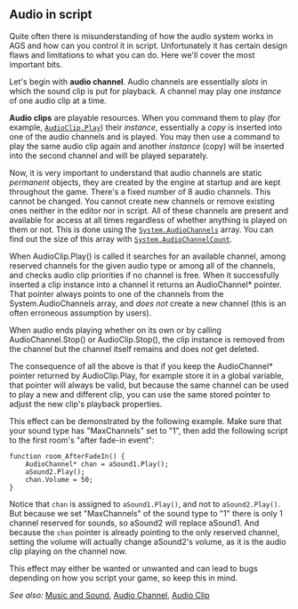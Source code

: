 ## Audio in script

Quite often there is misunderstanding of how the audio system works in AGS and how can you control it in script. Unfortunately it has certain design flaws and limitations to what you can do. Here we'll cover the most important bits.

Let's begin with **audio channel**. Audio channels are essentially *slots* in which the sound clip is put for playback. A channel may play one *instance* of one audio clip at a time.

**Audio clips** are playable resources. When you command them to play (for example, [`AudioClip.Play`](AudioClip#audioclipplay)) their _instance_, essentially a *copy* is inserted into one of the audio channels and is played. You may then use a command to play the same audio clip again and another _instance_ (copy) will be inserted into the second channel and will be played separately.

Now, it is very important to understand that audio channels are static _permanent_ objects, they are created by the engine at startup and are kept throughout the game. There's a fixed number of 8 audio channels. This cannot be changed. You cannot create new channels or remove existing ones neither in the editor nor in script. All of these channels are present and available for access at all times regardless of whether anything is played on them or not. This is done using the [`System.AudioChannels`](System#systemaudiochannels) array. You can find out the size of this array with [`System.AudioChannelCount`](System#systemaudiochannelcount).

When AudioClip.Play() is called it searches for an available channel, among reserved channels for the given audio type or among all of the channels, and checks audio clip priorities if no channel is free. When it successfully inserted a clip instance into a channel it returns an AudioChannel* pointer. That pointer always points to one of the channels from the System.AudioChannels array, and *does not* create a new channel (this is an often erroneous assumption by users).

When audio ends playing whether on its own or by calling AudioChannel.Stop() or AudioClip.Stop(), the clip instance is removed from the channel but the channel itself remains and does *not* get deleted.

The consequence of all the above is that if you keep the AudioChannel* pointer returned by AudioClip.Play, for example store it in a global variable, that pointer will always be valid, but because the same channel can be used to play a new and different clip, you can use the same stored pointer to adjust the new clip's playback properties.

This effect can be demonstrated by the following example. Make sure that your sound type has "MaxChannels" set to "1", then add the following script to the first room's "after fade-in event":

```
function room_AfterFadeIn() {
    AudioChannel* chan = aSound1.Play();
    aSound2.Play();
    chan.Volume = 50;
}
```

Notice that `chan` is assigned to `aSound1.Play()`, and not to `aSound2.Play()`. But because we set "MaxChannels" of the sound type to "1" there is only 1 channel reserved for sounds, so aSound2 will replace aSound1. And because the `chan` pointer is already pointing to the only reserved channel, setting the volume will actually change aSound2's volume, as it is the audio clip playing on the channel now.

This effect may either be wanted or unwanted and can lead to bugs depending on how you script your game, so keep this in mind.


*See also:* [Music and Sound](MusicAndSound), [Audio Channel](AudioChannel), [Audio Clip](AudioClip)
